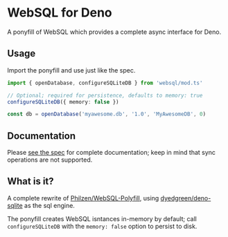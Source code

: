 # WebSQL for Deno

A ponyfill of WebSQL which provides a complete async interface for Deno.

## Usage

Import the ponyfill and use just like the spec.

```typescript
import { openDatabase, configureSQLiteDB } from 'websql/mod.ts'

// Optional; required for persistence, defaults to memory: true
configureSQLiteDB({ memory: false })

const db = openDatabase('myawesome.db', '1.0', 'MyAwesomeDB', 0)
```

## Documentation

Please [see the spec](https://www.w3.org/TR/webdatabase/#sql) for complete documentation; keep in mind that sync operations are not supported.

## What is it?

A complete rewrite of [Philzen/WebSQL-Polyfill](https://github.com/Philzen/WebSQL-Polyfill), using [dyedgreen/deno-sqlite](https://github.com/dyedgreen/deno-sqlite) as the sql engine.

The ponyfill creates WebSQL isntances in-memory by default; call `configureSQLiteDB` with the `memory: false` option to persist to disk.
